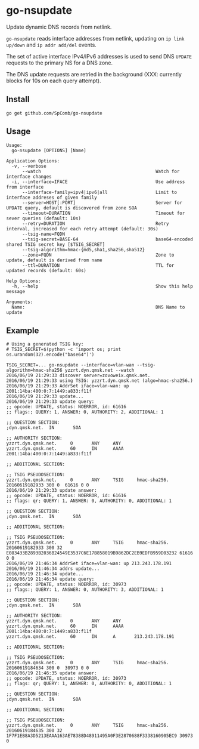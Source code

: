 # go-nsupdate
Update dynamic DNS records from netlink.

`go-nsupdate` reads interface addresses from netlink, updating on `ip link up/down` and `ip addr add/del` events.

The set of active interface IPv4/IPv6 addresses is used to send DNS `UPDATE` requests to the primary NS for a DNS zone.

The DNS update requests are retried in the background (XXX: currently blocks for 10s on each query attempt).

## Install

    go get github.com/SpComb/go-nsupdate

## Usage

	Usage:
	  go-nsupdate [OPTIONS] [Name]

	Application Options:
	  -v, --verbose
		  --watch                                           Watch for interface changes
	  -i, --interface=IFACE                                 Use address from interface
		  --interface-family=ipv4|ipv6|all                  Limit to interface addreses of given family
		  --server=HOST[:PORT]                              Server for UPDATE query, default is discovered from zone SOA
		  --timeout=DURATION                                Timeout for sever queries (default: 10s)
		  --retry=DURATION                                  Retry interval, increased for each retry attempt (default: 30s)
		  --tsig-name=FQDN
		  --tsig-secret=BASE-64                             base64-encoded shared TSIG secret key [$TSIG_SECRET]
		  --tsig-algorithm=hmac-{md5,sha1,sha256,sha512}
		  --zone=FQDN                                       Zone to update, default is derived from name
		  --ttl=DURATION                                    TTL for updated records (default: 60s)

	Help Options:
	  -h, --help                                            Show this help message

	Arguments:
	  Name:                                                 DNS Name to update


## Example
    
    # Using a generated TSIG key:
    # TSIG_SECRET=$(python -c 'import os; print os.urandom(32).encode("base64")')
    
    TSIG_SECRET=... go-nsupdate --interface=vlan-wan --tsig-algorithm=hmac-sha256 yzzrt.dyn.qmsk.net --watch
    2016/06/19 21:29:33 discover server=zovoweix.qmsk.net.
    2016/06/19 21:29:33 using TSIG: yzzrt.dyn.qmsk.net (algo=hmac-sha256.)
    2016/06/19 21:29:33 AddrSet iface=vlan-wan: up 2001:14ba:400:0:7:1449:a833:f11f
    2016/06/19 21:29:33 update...
    2016/06/19 21:29:33 update query:
    ;; opcode: UPDATE, status: NOERROR, id: 61616
    ;; flags:; QUERY: 1, ANSWER: 0, AUTHORITY: 2, ADDITIONAL: 1

    ;; QUESTION SECTION:
    ;dyn.qmsk.net.  IN       SOA

    ;; AUTHORITY SECTION:
    yzzrt.dyn.qmsk.net.     0       ANY     ANY
    yzzrt.dyn.qmsk.net.     60      IN      AAAA    2001:14ba:400:0:7:1449:a833:f11f

    ;; ADDITIONAL SECTION:

    ;; TSIG PSEUDOSECTION:
    yzzrt.dyn.qmsk.net.     0       ANY     TSIG     hmac-sha256. 20160619182933 300 0  61616 0 0 
    2016/06/19 21:29:33 update answer:
    ;; opcode: UPDATE, status: NOERROR, id: 61616
    ;; flags: qr; QUERY: 1, ANSWER: 0, AUTHORITY: 0, ADDITIONAL: 1

    ;; QUESTION SECTION:
    ;dyn.qmsk.net.  IN       SOA

    ;; ADDITIONAL SECTION:

    ;; TSIG PSEUDOSECTION:
    yzzrt.dyn.qmsk.net.     0       ANY     TSIG     hmac-sha256. 20160619182933 300 32 E083433B2893B2036B24549E3537C6E17B858019B9862DC2EB9EDFB959D03232 61616 0 0 
    2016/06/19 21:46:34 AddrSet iface=vlan-wan: up 213.243.178.191
    2016/06/19 21:46:34 addrs update...
    2016/06/19 21:46:34 update...
    2016/06/19 21:46:34 update query:
    ;; opcode: UPDATE, status: NOERROR, id: 30973
    ;; flags:; QUERY: 1, ANSWER: 0, AUTHORITY: 3, ADDITIONAL: 1

    ;; QUESTION SECTION:
    ;dyn.qmsk.net.  IN       SOA

    ;; AUTHORITY SECTION:
    yzzrt.dyn.qmsk.net.     0       ANY     ANY
    yzzrt.dyn.qmsk.net.     60      IN      AAAA    2001:14ba:400:0:7:1449:a833:f11f
    yzzrt.dyn.qmsk.net.     60      IN      A       213.243.178.191

    ;; ADDITIONAL SECTION:

    ;; TSIG PSEUDOSECTION:
    yzzrt.dyn.qmsk.net.     0       ANY     TSIG     hmac-sha256. 20160619184634 300 0  30973 0 0 
    2016/06/19 21:46:35 update answer:
    ;; opcode: UPDATE, status: NOERROR, id: 30973
    ;; flags: qr; QUERY: 1, ANSWER: 0, AUTHORITY: 0, ADDITIONAL: 1

    ;; QUESTION SECTION:
    ;dyn.qmsk.net.  IN       SOA

    ;; ADDITIONAL SECTION:

    ;; TSIG PSEUDOSECTION:
    yzzrt.dyn.qmsk.net.     0       ANY     TSIG     hmac-sha256. 20160619184635 300 32 1F7F1EB8A3D5213EAAA163AE78388D48911495A0F3E2870688F3338160905EC9 30973 0

